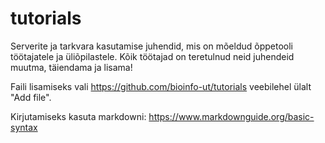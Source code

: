 # tutorials
Serverite ja tarkvara kasutamise juhendid, mis on mõeldud õppetooli töötajatele ja üliõpilastele. 
Kõik töötajad on teretulnud neid juhendeid muutma, täiendama ja lisama!

Faili lisamiseks vali https://github.com/bioinfo-ut/tutorials veebilehel ülalt "Add file".

Kirjutamiseks kasuta markdowni: https://www.markdownguide.org/basic-syntax
